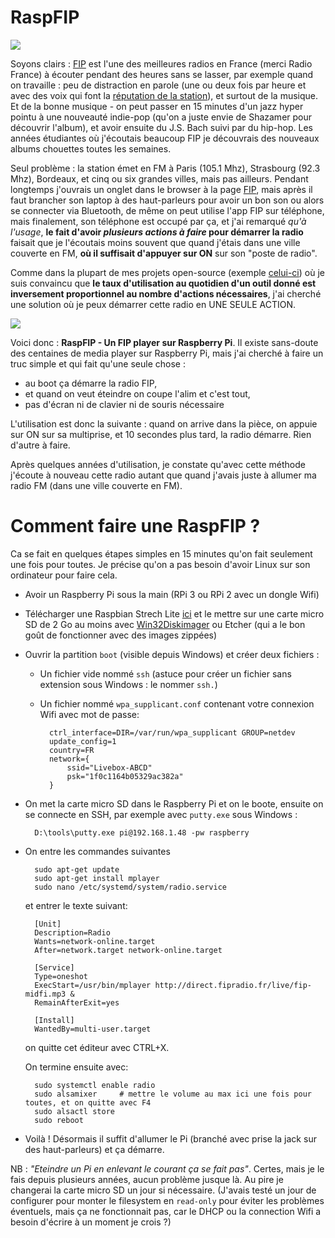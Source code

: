 RaspFIP
=======

![](https://upload.wikimedia.org/wikipedia/commons/archive/5/50/20131010030407%21FIP_logo.png)

Soyons clairs : [FIP](http://fipradio.fr/player) est l'une des meilleures radios en France (merci Radio France) à écouter pendant des heures sans se lasser, par exemple quand on travaille : peu de distraction en parole (une ou deux fois par heure et avec des voix qui font la [réputation de la station](https://fr.wikipedia.org/wiki/FIP_(radio)#1971_-_1972_:_cr%C3%A9ation_d'une_radio_atypique)), et surtout de la musique. Et de la bonne musique - on peut passer en 15 minutes d'un jazz hyper pointu à une nouveauté indie-pop (qu'on a juste envie de Shazamer pour découvrir l'album), et avoir ensuite du J.S. Bach suivi par du hip-hop. Les années étudiantes où j'écoutais beaucoup FIP je découvrais des nouveaux albums chouettes toutes les semaines.

Seul problème : la station émet en FM à Paris (105.1 Mhz), Strasbourg (92.3 Mhz), Bordeaux, et cinq ou six grandes villes, mais pas ailleurs. Pendant longtemps j'ouvrais un onglet dans le browser à la page [FIP](http://fipradio.fr/player), mais après il faut brancher son laptop à des haut-parleurs pour avoir un bon son ou alors se connecter via Bluetooth, de même on peut utilise l'app FIP sur téléphone, mais finalement, son téléphone est occupé par ça, et j'ai remarqué *qu'à l'usage*, **le fait d'avoir *plusieurs actions à faire* pour démarrer la radio** faisait que je l'écoutais moins souvent que quand j'étais dans une ville couverte en FM, **où il suffisait d'appuyer sur ON** sur son "poste de radio".

Comme dans la plupart de mes projets open-source (exemple [celui-ci](https://github.com/josephernest/Yopp)) où je suis convaincu que **le taux d'utilisation au quotidien d'un outil donné est inversement proportionnel au nombre d'actions nécessaires**, j'ai cherché une solution où je peux démarrer cette radio en UNE SEULE ACTION.

![](https://i.imgur.com/WdkPj3tm.jpg)

Voici donc : **RaspFIP - Un FIP player sur Raspberry Pi**. Il existe sans-doute des centaines de media player sur Raspberry Pi, mais j'ai cherché à faire un truc simple et qui fait qu'une seule chose : 

* au boot ça démarre la radio FIP, 
* et quand on veut éteindre on coupe l'alim et c'est tout,
* pas d'écran ni de clavier ni de souris nécessaire

L'utilisation est donc la suivante : quand on arrive dans la pièce, on appuie sur ON sur sa multiprise, et 10 secondes plus tard, la radio démarre. Rien d'autre à faire.

Après quelques années d'utilisation, je constate qu'avec cette méthode j'écoute à nouveau cette radio autant que quand j'avais juste à allumer ma radio FM (dans une ville couverte en FM).

Comment faire une RaspFIP ?
===========================

Ca se fait en quelques étapes simples en 15 minutes qu'on fait seulement une fois pour toutes. Je précise qu'on a pas besoin d'avoir Linux sur son ordinateur pour faire cela.

* Avoir un Raspberry Pi sous la main (RPi 3 ou RPi 2 avec un dongle Wifi)

* Télécharger une Raspbian Strech Lite [ici](https://www.raspberrypi.org/downloads/raspbian/) et le mettre sur une carte micro SD de 2 Go au moins avec [Win32Diskimager](https://sourceforge.net/projects/win32diskimager/) ou Etcher (qui a le bon goût de fonctionner avec des images zippées)

* Ouvrir la partition `boot` (visible depuis Windows) et créer deux fichiers :

    - Un fichier vide nommé `ssh` (astuce pour créer un fichier sans extension sous Windows : le nommer `ssh.`)

    - Un fichier nommé `wpa_supplicant.conf` contenant votre connexion Wifi avec mot de passe:

            ctrl_interface=DIR=/var/run/wpa_supplicant GROUP=netdev
            update_config=1
            country=FR
            network={
                ssid="Livebox-ABCD"
                psk="1f0c1164b05329ac382a"
            }

* On met la carte micro SD dans le Raspberry Pi et on le boote, ensuite on se connecte en SSH, par exemple avec `putty.exe` sous Windows :

        D:\tools\putty.exe pi@192.168.1.48 -pw raspberry

* On entre les commandes suivantes 

        sudo apt-get update
        sudo apt-get install mplayer
        sudo nano /etc/systemd/system/radio.service

    et entrer le texte suivant:

        [Unit]
        Description=Radio
        Wants=network-online.target
        After=network.target network-online.target

        [Service]
        Type=oneshot
        ExecStart=/usr/bin/mplayer http://direct.fipradio.fr/live/fip-midfi.mp3 &
        RemainAfterExit=yes

        [Install]
        WantedBy=multi-user.target

    on quitte cet éditeur avec CTRL+X. 

    On termine ensuite avec:

        sudo systemctl enable radio
        sudo alsamixer     # mettre le volume au max ici une fois pour toutes, et on quitte avec F4
        sudo alsactl store
        sudo reboot

* Voilà ! Désormais il suffit d'allumer le Pi (branché avec prise la jack sur des haut-parleurs) et ça démarre. 

NB : *"Eteindre un Pi en enlevant le courant ça se fait pas"*. Certes, mais je le fais depuis plusieurs années, aucun problème jusque là. Au pire je changerai la carte micro SD un jour si nécessaire. (J'avais testé un jour de configurer pour monter le filesystem en `read-only` pour éviter les problèmes éventuels, mais ça ne fonctionnait pas, car le DHCP ou la connection Wifi a besoin d'écrire à un moment je crois ?)
